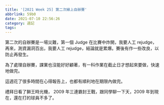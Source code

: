 ```yaml
---
title: '[2021 Week 25] 第二次線上自辦賽'
abbrlink: 59b0
date: 2021-07-10 22:56:26
category: 週記
tags:
---
```

第二次的自辦賽是一場災難，第一個 Judge 在比賽中炸開，我要人工 rejudge，再來，測資漏洞百出，我要人工 rejudge，結論就是累爆。賽後有作一些改良，以防止再發生。
<!-- more -->
為了處理自辦賽，課業也沒能好好顧著，有一科作業在截止日才想起來要做，快速地做完。

這週花了很多時間在心得報告上，也都有順利地在期限內做完。

禮拜日看了獅王時光機， 2009 年三連霸封王戰，跟同學聊一下天，2009 年到現在，還在打的球員不多了。